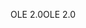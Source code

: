 <span data-ttu-id="3c105-101">OLE 2.0</span><span class="sxs-lookup"><span data-stu-id="3c105-101">OLE 2.0</span></span>